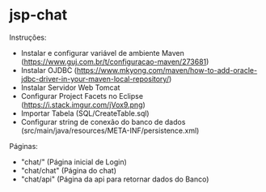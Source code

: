 # jsp-chat

Instruções:
- Instalar e configurar variável de ambiente Maven (https://www.guj.com.br/t/configuracao-maven/273681)
- Instalar OJDBC (https://www.mkyong.com/maven/how-to-add-oracle-jdbc-driver-in-your-maven-local-repository/)
- Instalar Servidor Web Tomcat
- Configurar Project Facets no Eclipse (https://i.stack.imgur.com/jVox9.png)
- Importar Tabela (SQL/CreateTable.sql)
- Configurar string de conexão do banco de dados (src/main/java/resources/META-INF/persistence.xml)

Páginas:
- "chat/" (Página inicial de Login)
- "chat/chat" (Página do chat)
- "chat/api" (Página da api para retornar dados do Banco)
